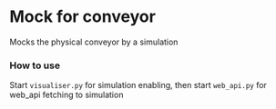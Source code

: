 # Mock for conveyor

Mocks the physical conveyor by a simulation

### How to use

Start `visualiser.py` for simulation enabling, 
then start `web_api.py` for web_api fetching to simulation